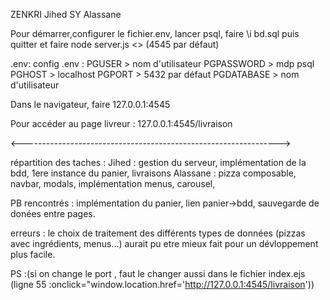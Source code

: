 ZENKRI Jihed
SY Alassane


Pour démarrer,configurer le fichier.env, lancer psql, faire \i bd.sql puis quitter et faire node server.js <<port>> (4545 par défaut)  

.env:
config .env : PGUSER > nom d'utilisateur PGPASSWORD > mdp psql PGHOST > localhost PGPORT > 5432 par défaut PGDATABASE > nom d'utilisateur

Dans le navigateur, faire 127.0.0.1:4545

Pour accéder au page livreur : 127.0.0.1:4545/livraison


<---------------------------------------------------------------->

répartition des taches :
Jihed : gestion du serveur, implémentation de la bdd, 1ere instance du panier, livraisons
Alassane : pizza composable, navbar, modals, implémentation menus, carousel, 

PB rencontrés : implémentation du panier, lien panier->bdd, sauvegarde de donées entre pages.

erreurs : le choix de traitement des différents types de données (pizzas avec ingrédients, menus...) 
aurait pu etre mieux fait pour un dévloppement plus facile.

PS :(si on change le port , faut le changer aussi dans le fichier index.ejs (ligne 55 :onclick="window.location.href='http://127.0.0.1:4545/livraison'))